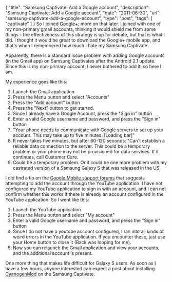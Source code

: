 {
  "title": "Samsung Captivate: Add a Google account",
  "description": "Samsung Captivate: Add a Google account",
  "date": "2011-06-30",
  "url": "samsung-captivate-add-a-google-account",
  "type": "post",
  "tags": [
    "captivate"
  ]
}
So I joined [Google+](https://plus.google.com/); more on that later.  I joined with one of my non-primary gmail accounts, thinking it would shield me from some things - the effectiveness of this strategy is up for debate, but that is what I did.  I thought it would be great to download the Google+ mobile app, and that's when I remembered how much I hate my Samsung Captivate.  

Apparently, there is a standard issue problem with adding Google accounts (in the Gmail app) on Samsung Captivates after the Android 2.1 update.  Since this is my non-primary account, I never bothered to add it, so here I am.  

My experience goes like this:

1.  Launch the Gmail application
2.  Press the Menu button and select "Accounts"
3.  Press the "Add account" button
4.  Press the "Next" button to get started.
5.  Since I already have a Google Account, press the "Sign in" button
6.  Enter a valid Google username and password, and press the "Sign in" button
7.  "Your phone needs to communicate with Google servers to set up your account. This may take up to five minutes. [Loading bar]"
8.  It never takes five minutes, but after 60-120 seconds:  "Can't establish a reliable data connection to the server. This could be a temporary problem or your phone may not be provisioned for data services. If it continues, call Customer Care.
9.  Could be a temporary problem. Or it could be one more problem with my castrated version of a Samsung Galaxy S that was released in the US.

I did find a tip on the [Google Mobile support forums](http://www.google.com/support/forum/p/Google%20Mobile/thread?tid=2a03b0f3914d5c3a&hl=en) that suggests attempting to add the account through the YouTube application. I have not configured my YouTube application to sign in with an account, and I can not confirm whether this works if there is already an account configured in the YouTube application.  So I went like this:

1.  Launch the YouTube application
2.  Press the Menu button and select "My account"
3.  Enter a valid Google username and password, and press the "Sign in" button
4.  Since I do not have a youtube account configured, I ran into all kinds of weird errors in the YouTube application. If you encounter these, just use your Home button to close it (Back was looping for me).
5.  Now you can relaunch the Gmail application and view your accounts, and the additional account is present.

One more thing that makes life difficult for Galaxy S users.  As soon as I have a few hours, anyone interested can expect a post about installing [CyanogenMod](http://www.cyanogenmod.com/) on the Samsung Captivate.  
